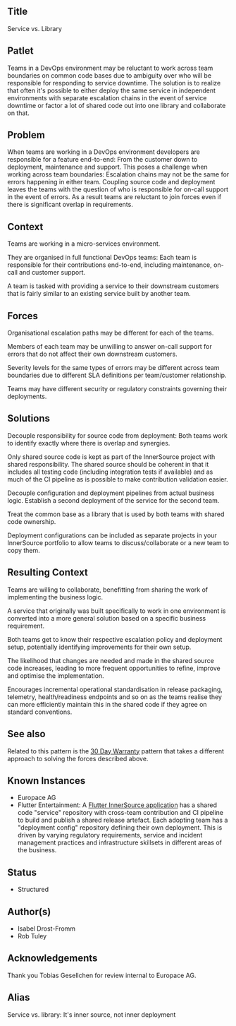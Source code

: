 ## Title

Service vs. Library

## Patlet

Teams in a DevOps environment may be reluctant to work across team boundaries on
common code bases due to ambiguity over who will be responsible for
responding to service downtime. The solution is to realize that often it's
possible to either deploy the same service in independent environments with
separate escalation chains in the event of service downtime or factor a lot of
shared code out into one library and collaborate on that.

## Problem

When teams are working in a DevOps environment developers are responsible for a
feature end-to-end: From the customer down to deployment, maintenance and
support. This poses a challenge when working across team boundaries: Escalation
chains may not be the same for errors happening in either team. Coupling
source code and deployment leaves the teams with the question of who is
responsible for on-call support in the event of errors. As a result teams are
reluctant to join forces even if there is significant overlap in requirements.

## Context

Teams are working in a micro-services environment.

They are organised in full functional DevOps teams: Each team is responsible for
their contributions end-to-end, including maintenance, on-call and customer
support.

A team is tasked with providing a service to their downstream customers that is
fairly similar to an existing service built by another team.

## Forces

Organisational escalation paths may be different for each of the teams.

Members of each team may be unwilling to answer on-call support for errors that
do not affect their own downstream customers.

Severity levels for the same types of errors may be different across team
boundaries due to different SLA definitions per team/customer relationship.

Teams may have different security or regulatory constraints governing their deployments.

## Solutions

Decouple responsibility for source code from deployment: Both teams work to
identify exactly where there is overlap and synergies.

Only shared source code is kept as part of the InnerSource project with shared responsibility. The shared source should be coherent in that it includes all testing code (including integration tests if available) and as much of the CI pipeline as is possible to make contribution validation easier.

Decouple configuration and deployment pipelines from actual business logic.
Establish a second deployment of the service for the second team.

Treat the common base as a library that is used by both teams with shared code
ownership.

Deployment configurations can be included as separate projects in your InnerSource portfolio to allow teams to discuss/collaborate or a new team to copy them.

## Resulting Context

Teams are willing to collaborate, benefitting from sharing the work of
implementing the business logic.

A service that originally was built specifically to work in one environment is
converted into a more general solution based on a specific business requirement.

Both teams get to know their respective escalation policy and deployment setup,
potentially identifying improvements for their own setup.

The likelihood that changes are needed and made in the shared source code
increases, leading to more frequent opportunities to refine, improve and optimise
the implementation.

Encourages incremental operational standardisation in release packaging, telemetry, health/readiness endpoints and so on as the teams realise they can more efficiently maintain this in the shared code if they agree on standard conventions.

## See also

Related to this pattern is the [30 Day Warranty](30-day-warranty.md) pattern that takes a different approach to solving the forces described above.

## Known Instances

* Europace AG
* Flutter Entertainment: A [Flutter InnerSource application](https://innersource.flutter.com/start/setup-ci/) has a shared code "service" repository with cross-team contribution and CI pipeline to build and publish a shared release artefact. Each adopting team has a "deployment config" repository defining their own deployment. This is driven by varying regulatory requirements, service and incident management practices and infrastructure skillsets in different areas of the business.

## Status

* Structured

## Author(s)

* Isabel Drost-Fromm
* Rob Tuley

## Acknowledgements

Thank you Tobias Gesellchen for review internal to Europace AG.

## Alias

Service vs. library: It's inner source, not inner deployment
